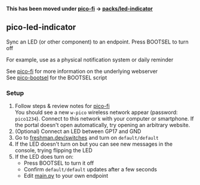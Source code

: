 **This has been moved under [pico-fi](https://freshman.dev/git:pico-fi) → [packs/led-indicator](https://freshman.dev/git:pico-fi/tree/master/src/packs/led-indicator/__init__.py)**


## pico-led-indicator

Sync an LED (or other component) to an endpoint. Press BOOTSEL to turn off  

For example, use as a physical notification system or daily reminder  

See [pico-fi](https://github.com/cfreshman/pico-fi) for more information on the underlying webserver  
See [pico-bootsel](https://github.com/cfreshman/pico-bootsel) for the BOOTSEL script  


### Setup

1. Follow steps & review notes for [pico-fi](https://github.com/cfreshman/pico-fi/blob/master/README.md#prerequisites)  
You should see a new `w-pico` wireless network appear (password: `pico1234`). Connect to this network with your computer or smartphone. If the portal doesn't open automatically, try opening an arbitrary website.
1. (Optional) Connect an LED between GP17 and GND  
1. Go to [freshman.dev/switches](https://freshman.dev/switches) and turn on `default/default`  
1. If the LED doesn't turn on but you can see new messages in the console, trying flipping the LED
1. If the LED does turn on:
   - Press BOOTSEL to turn it off
   - Confirm `default/default` updates after a few seconds
   - Edit [main.py](./src/main.py) to your own endpoint
